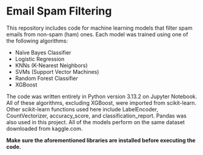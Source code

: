 # Email Spam Filtering
This repository includes code for machine learning models that filter spam emails from non-spam (ham) ones. Each model was trained using one of the following algorithms:

- Naïve Bayes Classifier
- Logistic Regression
- KNNs (K-Nearest Neighbors)
- SVMs (Support Vector Machines)
- Random Forest Classifier
- XGBoost

The code was written entirely in Python version 3.13.2 on Jupyter Notebook. All of these algorithms, excluding XGBoost, were imported from scikit-learn. Other scikit-learn functions used here include LabelEncoder, CountVectorizer, accuracy_score, and classification_report. Pandas was also used in this project. All of the models perform on the same dataset downloaded from kaggle.com.

**Make sure the aforementioned libraries are installed before executing the code.**
